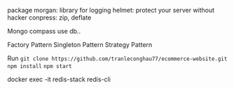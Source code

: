 package
    morgan: library for logging
    helmet: protect your server without hacker
    conpress: zip, deflate

Mongo compass
    use <DATABASE NAME>
    db.<COLLECTION NAME>.<ACTION>

Factory Pattern
Singleton Pattern
Strategy Pattern

Run
    ```git clone https://github.com/tranleconghau77/ecommerce-website.git```
    ```npm install```
    ```npm start```

docker exec -it redis-stack redis-cli